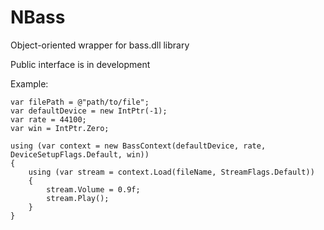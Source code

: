 NBass
=====

Object-oriented wrapper for bass.dll library

Public interface is in development

Example:

    var filePath = @"path/to/file";
    var defaultDevice = new IntPtr(-1);
    var rate = 44100;
    var win = IntPtr.Zero;

    using (var context = new BassContext(defaultDevice, rate, DeviceSetupFlags.Default, win))
    {
        using (var stream = context.Load(fileName, StreamFlags.Default))
        {
            stream.Volume = 0.9f;
            stream.Play();
        }
    }